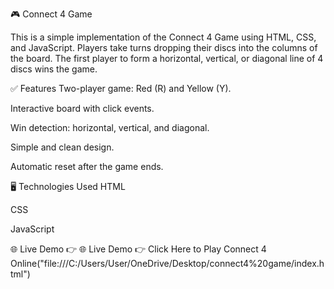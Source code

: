 🎮 Connect 4 Game

This is a simple implementation of the Connect 4 Game using HTML, CSS, and JavaScript.
Players take turns dropping their discs into the columns of the board. The first player to form a horizontal, vertical, or diagonal line of 4 discs wins the game.

✅ Features
Two-player game: Red (R) and Yellow (Y).

Interactive board with click events.

Win detection: horizontal, vertical, and diagonal.

Simple and clean design.

Automatic reset after the game ends.

🖥️ Technologies Used
HTML

CSS

JavaScript

🌐 Live Demo
👉 🌐 Live Demo
👉 Click Here to Play Connect 4 Online("file:///C:/Users/User/OneDrive/Desktop/connect4%20game/index.html")
